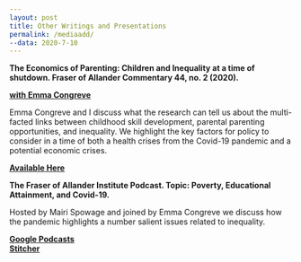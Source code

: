 ```yaml
---
layout: post
title: Other Writings and Presentations
permalink: /mediaadd/
--data: 2020-7-10
---
```


**The Economics of Parenting: Children and Inequality at a time of shutdown. Fraser of Allander Commentary 44, no. 2 (2020).**

[**with Emma Congreve**](https://www.strath.ac.uk/staff/congreveemmams/) 

Emma Congreve and I discuss what the research can tell us about the multi-facted links between childhood skill development, parental parenting opportunities, and inequality. We highlight the key factors for policy to consider in a time of both a health crises from the Covid-19 pandemic and a potential economic crises. 

[**Available Here**]({{https://fraserofallander.org/wp-content/uploads/2020/06/The-Economics-of-Parenting-emma-and-jonathan-formatted.pdf}})

**The Fraser of Allander Institute Podcast. Topic: Poverty, Educational Attainment, and Covid-19.**

Hosted by Mairi Spowage and joined by Emma Congreve we discuss how the pandemic highlights a number salient issues related to inequality. 

[**Google Podcasts**]({{https://podcasts.google.com/feed/aHR0cHM6Ly9mcmFzZXJvZmFsbGFuZGVyLm9yZy9wb2RjYXN0L2ZlZWQv/episode/aHR0cHM6Ly9mcmFzZXJvZmFsbGFuZGVyLm9yZy8_cG9zdF90eXBlPXBvZGNhc3QmcD02MDQ2?ved=2ahUKEwjQj4rKxcLqAhUH8RoKHd0vAZQQkfYCegQIARAF}})  
[**Stitcher**]({{https://www.stitcher.com/podcast/fraser-of-allander-institute-podcast}})